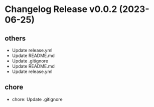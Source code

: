 # Changelog Release v0.0.2 (2023-06-25)



## others

- Update release.yml
- Update README.md
- Update .gitignore
- Update README.md
- Update release.yml


## chore

- chore: Update .gitignore
